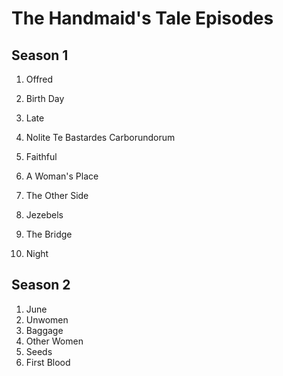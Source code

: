 # The Handmaid's Tale Episodes

## Season 1
1. Offred

2. Birth Day

3. Late

4. Nolite Te Bastardes Carborundorum

5. Faithful

6. A Woman's Place

7. The Other Side

8. Jezebels

9. The Bridge

10. Night

## Season 2
1. June
1. Unwomen
1. Baggage
1. Other Women
1. Seeds
1. First Blood
